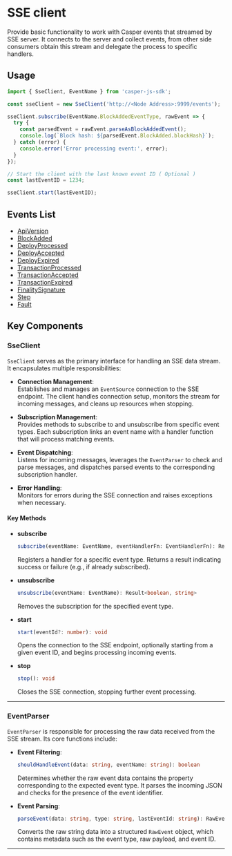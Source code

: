 # SSE client

Provide basic functionality to work with Casper events that streamed by SSE server. It connects to the server and collect events, from other side consumers obtain this stream and delegate the process to specific handlers.

## Usage

```ts
import { SseClient, EventName } from 'casper-js-sdk';

const sseClient = new SseClient('http://<Node Address>:9999/events');

sseClient.subscribe(EventName.BlockAddedEventType, rawEvent => {
  try {
    const parsedEvent = rawEvent.parseAsBlockAddedEvent();
    console.log(`Block hash: ${parsedEvent.BlockAdded.blockHash}`);
  } catch (error) {
    console.error('Error processing event:', error);
  }
});

// Start the client with the last known event ID ( Optional )
const lastEventID = 1234;

sseClient.start(lastEventID);
```

## Events List

- [ApiVersion](https://github.com/casper-ecosystem/casper-js-sdk/blob/573b563d0bc038e46b07f12789286d336536f8c9/src/sse/event.ts#L138)
- [BlockAdded](https://github.com/casper-ecosystem/casper-js-sdk/blob/573b563d0bc038e46b07f12789286d336536f8c9/src/sse/event.ts#L162)
- [DeployProcessed](https://github.com/casper-ecosystem/casper-js-sdk/blob/573b563d0bc038e46b07f12789286d336536f8c9/src/sse/event.ts#L287)
- [DeployAccepted](https://github.com/casper-ecosystem/casper-js-sdk/blob/573b563d0bc038e46b07f12789286d336536f8c9/src/sse/event.ts#L296)
- [DeployExpired](https://github.com/casper-ecosystem/casper-js-sdk/blob/573b563d0bc038e46b07f12789286d336536f8c9/src/sse/event.ts#L313)
- [TransactionProcessed](https://github.com/casper-ecosystem/casper-js-sdk/blob/573b563d0bc038e46b07f12789286d336536f8c9/src/sse/event.ts#L114)
- [TransactionAccepted](https://github.com/casper-ecosystem/casper-js-sdk/blob/573b563d0bc038e46b07f12789286d336536f8c9/src/sse/event.ts#L328)
- [TransactionExpired](https://github.com/casper-ecosystem/casper-js-sdk/blob/573b563d0bc038e46b07f12789286d336536f8c9/src/sse/event.ts#L382)
- [FinalitySignature](https://github.com/casper-ecosystem/casper-js-sdk/blob/573b563d0bc038e46b07f12789286d336536f8c9/src/sse/event.ts#L674)
- [Step](https://github.com/casper-ecosystem/casper-js-sdk/blob/573b563d0bc038e46b07f12789286d336536f8c9/src/sse/event.ts#L766)
- [Fault](https://github.com/casper-ecosystem/casper-js-sdk/blob/573b563d0bc038e46b07f12789286d336536f8c9/src/sse/event.ts#L748)

## Key Components

### SseClient

`SseClient` serves as the primary interface for handling an SSE data stream. It encapsulates multiple responsibilities:

- **Connection Management**:  
  Establishes and manages an `EventSource` connection to the SSE endpoint. The client handles connection setup, monitors the stream for incoming messages, and cleans up resources when stopping.

- **Subscription Management**:  
  Provides methods to subscribe to and unsubscribe from specific event types. Each subscription links an event name with a handler function that will process matching events.

- **Event Dispatching**:  
  Listens for incoming messages, leverages the `EventParser` to check and parse messages, and dispatches parsed events to the corresponding subscription handler.

- **Error Handling**:  
  Monitors for errors during the SSE connection and raises exceptions when necessary.

#### Key Methods

- **subscribe**

  ```ts
  subscribe(eventName: EventName, eventHandlerFn: EventHandlerFn): Result<boolean, string>
  ```

  Registers a handler for a specific event type. Returns a result indicating success or failure (e.g., if already subscribed).

- **unsubscribe**

  ```ts
  unsubscribe(eventName: EventName): Result<boolean, string>
  ```

  Removes the subscription for the specified event type.

- **start**

  ```ts
  start(eventId?: number): void
  ```

  Opens the connection to the SSE endpoint, optionally starting from a given event ID, and begins processing incoming events.

- **stop**
  ```ts
  stop(): void
  ```
  Closes the SSE connection, stopping further event processing.

---

### EventParser

`EventParser` is responsible for processing the raw data received from the SSE stream. Its core functions include:

- **Event Filtering**:

  ```ts
  shouldHandleEvent(data: string, eventName: string): boolean
  ```

  Determines whether the raw event data contains the property corresponding to the expected event type. It parses the incoming JSON and checks for the presence of the event identifier.

- **Event Parsing**:
  ```ts
  parseEvent(data: string, type: string, lastEventId: string): RawEvent
  ```
  Converts the raw string data into a structured `RawEvent` object, which contains metadata such as the event type, raw payload, and event ID.

---

